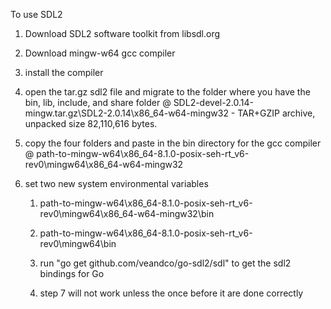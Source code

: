 To use SDL2

1. Download SDL2 software toolkit from libsdl.org

2. Download mingw-w64 gcc compiler

3. install the compiler

4. open the tar.gz sdl2 file and migrate to the folder where you have the bin, lib, include, and share folder @ SDL2-devel-2.0.14-mingw.tar.gz\SDL2-2.0.14\x86_64-w64-mingw32 - TAR+GZIP archive, unpacked size 82,110,616 bytes.

5. copy the four folders and paste in the bin directory for the gcc compiler @ path-to-mingw-w64\x86_64-8.1.0-posix-seh-rt_v6-rev0\mingw64\x86_64-w64-mingw32

6. set two new system environmental variables 
    1. path-to-mingw-w64\x86_64-8.1.0-posix-seh-rt_v6-rev0\mingw64\x86_64-w64-mingw32\bin
    2. path-to-mingw-w64\\x86_64-8.1.0-posix-seh-rt_v6-rev0\mingw64\bin

    7. run "go get github.com/veandco/go-sdl2/sdl" to get the sdl2 bindings for Go

    8. step 7 will not work unless the once before it are done correctly